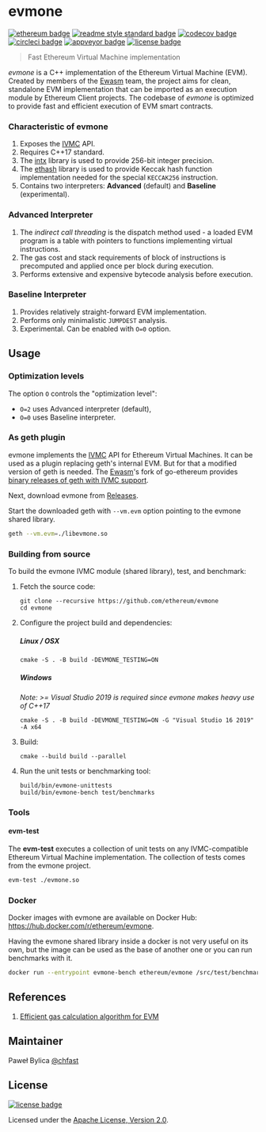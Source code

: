 # evmone

[![ethereum badge]][ethereum]
[![readme style standard badge]][standard readme]
[![codecov badge]][codecov]
[![circleci badge]][circleci]
[![appveyor badge]][appveyor]
[![license badge]][Apache License, Version 2.0]

> Fast Ethereum Virtual Machine implementation

_evmone_ is a C++ implementation of the Ethereum Virtual Machine (EVM). 
Created by members of the [Ewasm] team, the project aims for clean, standalone EVM implementation 
that can be imported as an execution module by Ethereum Client projects. 
The codebase of _evmone_ is optimized to provide fast and efficient execution of EVM smart contracts.

### Characteristic of evmone

1. Exposes the [IVMC] API.
2. Requires C++17 standard.
3. The [intx] library is used to provide 256-bit integer precision.
4. The [ethash] library is used to provide Keccak hash function implementation
   needed for the special `KECCAK256` instruction.
5. Contains two interpreters: **Advanced** (default) and **Baseline** (experimental).
   
### Advanced Interpreter

1. The _indirect call threading_ is the dispatch method used -
   a loaded EVM program is a table with pointers to functions implementing virtual instructions.
2. The gas cost and stack requirements of block of instructions is precomputed 
   and applied once per block during execution.
3. Performs extensive and expensive bytecode analysis before execution.

### Baseline Interpreter

1. Provides relatively straight-forward EVM implementation.
2. Performs only minimalistic `JUMPDEST` analysis.
3. Experimental. Can be enabled with `O=0` option.


## Usage

### Optimization levels

The option `O` controls the "optimization level":
- `O=2` uses Advanced interpreter (default),
- `O=0` uses Baseline interpreter.

### As geth plugin

evmone implements the [IVMC] API for Ethereum Virtual Machines.
It can be used as a plugin replacing geth's internal EVM. But for that a modified
version of geth is needed. The [Ewasm]'s fork
of go-ethereum provides [binary releases of geth with IVMC support](https://github.com/ewasm/go-ethereum/releases).

Next, download evmone from [Releases].

Start the downloaded geth with `--vm.evm` option pointing to the evmone shared library.

```bash
geth --vm.evm=./libevmone.so
```

### Building from source
To build the evmone IVMC module (shared library), test, and benchmark:

1. Fetch the source code:
   ```
   git clone --recursive https://github.com/ethereum/evmone
   cd evmone
   ```

2. Configure the project build and dependencies:
   ##### Linux / OSX
   ```
   cmake -S . -B build -DEVMONE_TESTING=ON
   ```

   ##### Windows
   *Note: >= Visual Studio 2019 is required since evmone makes heavy use of C++17*
   ```
   cmake -S . -B build -DEVMONE_TESTING=ON -G "Visual Studio 16 2019" -A x64
   ```
   
3. Build:
   ```
   cmake --build build --parallel
   ```


3. Run the unit tests or benchmarking tool:
   ```
   build/bin/evmone-unittests
   build/bin/evmone-bench test/benchmarks
   ```
### Tools

#### evm-test

The **evm-test** executes a collection of unit tests on 
any IVMC-compatible Ethereum Virtual Machine implementation.
The collection of tests comes from the evmone project.

```bash
evm-test ./evmone.so
```

### Docker

Docker images with evmone are available on Docker Hub:
https://hub.docker.com/r/ethereum/evmone.

Having the evmone shared library inside a docker is not very useful on its own,
but the image can be used as the base of another one or you can run benchmarks 
with it.

```bash
docker run --entrypoint evmone-bench ethereum/evmone /src/test/benchmarks
```

## References

1. [Efficient gas calculation algorithm for EVM](docs/efficient_gas_calculation_algorithm.md)

## Maintainer

Paweł Bylica [@chfast]

## License

[![license badge]][Apache License, Version 2.0]

Licensed under the [Apache License, Version 2.0].


[@chfast]: https://github.com/chfast
[appveyor]: https://ci.appveyor.com/project/chfast/evmone/branch/master
[circleci]: https://circleci.com/gh/ethereum/evmone/tree/master
[codecov]: https://codecov.io/gh/ethereum/evmone/
[Apache License, Version 2.0]: LICENSE
[ethereum]: https://ethereum.org
[IVMC]: https://github.com/ILCOINDevelopmentTeam/ivmc
[Ewasm]: https://github.com/ewasm
[intx]: https://github.com/chfast/intx
[ethash]: https://github.com/chfast/ethash
[Releases]: https://github.com/ethereum/evmone/releases
[standard readme]: https://github.com/RichardLitt/standard-readme

[appveyor badge]: https://img.shields.io/appveyor/ci/chfast/evmone/master.svg?logo=appveyor
[circleci badge]: https://img.shields.io/circleci/project/github/ethereum/evmone/master.svg?logo=circleci
[codecov badge]: https://img.shields.io/codecov/c/github/ethereum/evmone.svg?logo=codecov
[ethereum badge]: https://img.shields.io/badge/ethereum-EVM-informational.svg?logo=ethereum
[license badge]: https://img.shields.io/github/license/ethereum/evmone.svg?logo=apache
[readme style standard badge]: https://img.shields.io/badge/readme%20style-standard-brightgreen.svg

